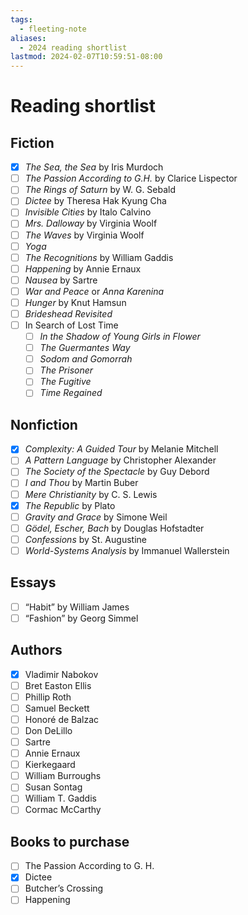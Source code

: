 ```yaml
---
tags:
  - fleeting-note
aliases:
  - 2024 reading shortlist
lastmod: 2024-02-07T10:59:51-08:00
---
```


# Reading shortlist
## Fiction

- [x] *The Sea, the Sea* by Iris Murdoch
- [ ] *The Passion According to G.H.* by Clarice Lispector
- [ ] *The Rings of Saturn* by W. G. Sebald
- [ ] *Dictee* by Theresa Hak Kyung Cha
- [ ] *Invisible Cities* by Italo Calvino
- [ ] *Mrs. Dalloway* by Virginia Woolf
- [ ] *The Waves* by Virginia Woolf
- [ ] *Yoga*
- [ ] *The Recognitions* by William Gaddis
- [ ] *Happening* by Annie Ernaux 
- [ ] *Nausea* by Sartre
- [ ] *War and Peace* or *Anna Karenina*
- [ ] *Hunger* by Knut Hamsun
- [ ] *Brideshead Revisited*
- [ ] In Search of Lost Time
	- [ ] *In the Shadow of Young Girls in Flower*
	- [ ] *The Guermantes Way*
	- [ ] *Sodom and Gomorrah*
	- [ ] *The Prisoner*
	- [ ] *The Fugitive*
	- [ ] *Time Regained*

## Nonfiction

- [x] *Complexity: A Guided Tour* by Melanie Mitchell
- [ ] *A Pattern Language* by Christopher Alexander
- [ ] *The Society of the Spectacle* by Guy Debord
- [ ] *I and Thou* by Martin Buber
- [ ] *Mere Christianity* by C. S. Lewis
- [x] *The Republic* by Plato
- [ ] *Gravity and Grace* by Simone Weil
- [ ] *Gödel, Escher, Bach* by Douglas Hofstadter
- [ ] *Confessions* by St. Augustine
- [ ] *World-Systems Analysis* by Immanuel Wallerstein
## Essays
- [ ] “Habit” by William James
- [ ] “Fashion” by Georg Simmel

## Authors
- [x] Vladimir Nabokov
- [ ] Bret Easton Ellis
- [ ] Phillip Roth
- [ ] Samuel Beckett
- [ ] Honoré de Balzac
- [ ] Don DeLillo
- [ ] Sartre 
- [ ] Annie Ernaux
- [ ] Kierkegaard
- [ ] William Burroughs
- [ ] Susan Sontag
- [ ] William T. Gaddis
- [ ] Cormac McCarthy
## Books to purchase
- [ ] The Passion According to G. H.
- [x] Dictee
- [ ] Butcher’s Crossing
- [ ] Happening
